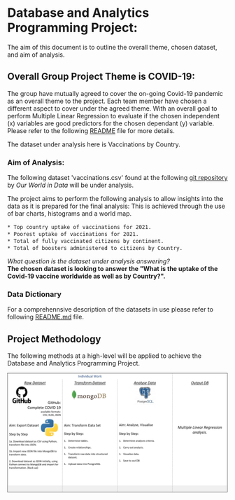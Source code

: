 # Database and Analytics Programming Project: #
The aim of this document is to outline the overall theme, chosen dataset, and aim of analysis.


## Overall Group Project Theme is COVID-19: ##
The group have mutually agreed to cover the on-going Covid-19 pandemic as an overall theme to the project.
Each team member have chosen a different aspect to cover under the agreed theme. With an overall goal to perform Multiple Linear Regression to evaluate if the chosen independent (x) variables are good predictors for the chosen dependant (y) variable.
Please refer to the following [README](https://github.com/polinaprinii/DAP-Project/blob/main/README.md) file for more details.

The dataset under analysis here is Vaccinations by Country.


### Aim of Analysis: ###
The following dataset 'vaccinations.csv' found at the following [git repository](https://github.com/owid/covid-19-data/tree/master/public/data/vaccinations) by _Our World in Data_ will be under analysis.

The project aims to perform the following analysis to allow insights into the data as it is prepared for the final analysis:
This is achieved through the use of bar charts, histograms and a world map.

	* Top country uptake of vaccinations for 2021.
	* Poorest uptake of vaccinations for 2021.
	* Total of fully vaccinated citizens by continent.
	* Total of boosters administered to citizens by Country.


*What question is the dataset under analysis answering?* <br />
**The chosen dataset is looking to answer the "What is the uptake of the Covid-19 vaccine worldwide as well as by Country?".**

### Data Dictionary
For a comprehennsive description of the datasets in use please refer to following [README.md](https://github.com/owid/covid-19-data/blob/master/public/data/vaccinations/README.md) file.


## Project Methodology
The following methods at a high-level will be applied to achieve the Database and Analytics Programming Project.

<p align="center">
  <img src="https://github.com/polinaprinii/DAP-Project/blob/main/Vaccine_Analysis_by_Country/Misc/Methodology.jpg" />
</p>

